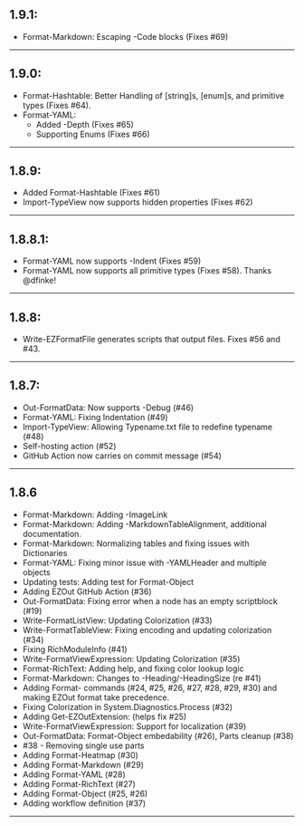 ## 1.9.1:
* Format-Markdown:  Escaping -Code blocks (Fixes #69)
---

## 1.9.0:
* Format-Hashtable:  Better Handling of [string]s, [enum]s, and primitive types (Fixes #64).
* Format-YAML:
  * Added -Depth (Fixes #65)
  * Supporting Enums (Fixes #66)
---

## 1.8.9:
* Added Format-Hashtable (Fixes #61)
* Import-TypeView now supports hidden properties (Fixes #62)
---

## 1.8.8.1:
* Format-YAML now supports -Indent (Fixes #59)
* Format-YAML now supports all primitive types (Fixes #58). Thanks @dfinke!
---

## 1.8.8:
* Write-EZFormatFile generates scripts that output files.  Fixes #56 and #43.
---

## 1.8.7:
* Out-FormatData: Now supports -Debug (#46)
* Format-YAML: Fixing Indentation (#49)
* Import-TypeView: Allowing Typename.txt file to redefine typename (#48)
* Self-hosting action (#52)
* GitHub Action now carries on commit message (#54)
---

## 1.8.6
* Format-Markdown:  Adding -ImageLink
* Format-Markdown:  Adding -MarkdownTableAlignment, additional documentation.
* Format-Markdown:  Normalizing tables and fixing issues with Dictionaries
* Format-YAML: Fixing minor issue with -YAMLHeader and multiple objects
* Updating tests:  Adding test for Format-Object
* Adding EZOut GitHub Action (#36)
* Out-FormatData:  Fixing error when a node has an empty scriptblock (#19)
* Write-FormatListView:  Updating Colorization (#33)
* Write-FormatTableView:  Fixing encoding and updating colorization (#34)
* Fixing RichModuleInfo (#41)
* Write-FormatViewExpression:  Updating Colorization (#35)
* Format-RichText:  Adding help, and fixing color lookup logic
* Format-Markdown:  Changes to -Heading/-HeadingSize (re #41)
* Adding Format- commands (#24, #25, #26, #27, #28, #29, #30) and making EZOut format take precedence.
* Fixing Colorization in System.Diagnostics.Process (#32)
* Adding Get-EZOutExtension: (helps fix #25)
* Write-FormatViewExpression:  Support for localization (#39)
* Out-FormatData:  Format-Object embedability (#26), Parts cleanup (#38)
* #38 - Removing single use parts
* Adding Format-Heatmap (#30)
* Adding Format-Markdown (#29)
* Adding Format-YAML (#28)
* Adding Format-RichText (#27)
* Adding Format-Object (#25, #26)
* Adding workflow definition (#37)
---

